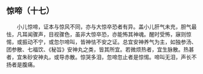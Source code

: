 ## 惊啼（十七）


&emsp;&emsp;小儿惊啼，证本与惊风不同，亦与大惊卒恐者有异。盖小儿肝气未充，胆气最怯，凡耳闻骤声，目视骤色，虽非大惊卒恐，亦能怖其神魂。醒时受怖，寐则惊惕，或振动不宁，或忽尔啼叫，皆神怯不安之证。总宜安神养气为主，如独参汤、团参散、七福饮、《秘旨》安神丸之类，皆其所宜。若微烦热者，宜生脉散。热甚者，宜朱砂安神丸，或导赤散。惊哭多泪，忽啼忽止者是惊惕。啼叫无泪，声长不扬者是腹痛。

